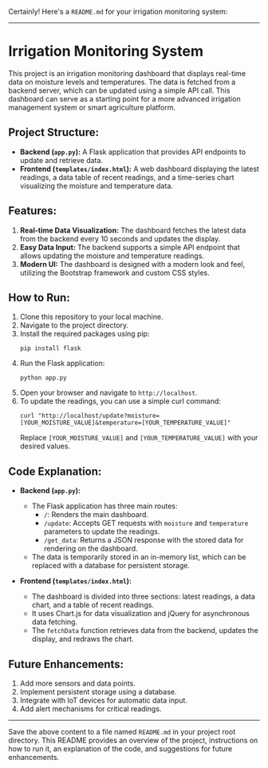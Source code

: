 Certainly! Here's a `README.md` for your irrigation monitoring system:

---

# Irrigation Monitoring System

This project is an irrigation monitoring dashboard that displays real-time data on moisture levels and temperatures. The data is fetched from a backend server, which can be updated using a simple API call. This dashboard can serve as a starting point for a more advanced irrigation management system or smart agriculture platform.

## Project Structure:

- **Backend (`app.py`):** A Flask application that provides API endpoints to update and retrieve data.
- **Frontend (`templates/index.html`):** A web dashboard displaying the latest readings, a data table of recent readings, and a time-series chart visualizing the moisture and temperature data.

## Features:

1. **Real-time Data Visualization:** The dashboard fetches the latest data from the backend every 10 seconds and updates the display.
2. **Easy Data Input:** The backend supports a simple API endpoint that allows updating the moisture and temperature readings.
3. **Modern UI:** The dashboard is designed with a modern look and feel, utilizing the Bootstrap framework and custom CSS styles.

## How to Run:

1. Clone this repository to your local machine.
2. Navigate to the project directory.
3. Install the required packages using pip:
   ```
   pip install flask
   ```
4. Run the Flask application:
   ```
   python app.py
   ```
5. Open your browser and navigate to `http://localhost`.
6. To update the readings, you can use a simple curl command:
   ```
   curl "http://localhost/update?moisture=[YOUR_MOISTURE_VALUE]&temperature=[YOUR_TEMPERATURE_VALUE]"
   ```
   Replace `[YOUR_MOISTURE_VALUE]` and `[YOUR_TEMPERATURE_VALUE]` with your desired values.

## Code Explanation:

- **Backend (`app.py`):**
  - The Flask application has three main routes:
    - `/`: Renders the main dashboard.
    - `/update`: Accepts GET requests with `moisture` and `temperature` parameters to update the readings.
    - `/get_data`: Returns a JSON response with the stored data for rendering on the dashboard.
  - The data is temporarily stored in an in-memory list, which can be replaced with a database for persistent storage.

- **Frontend (`templates/index.html`):**
  - The dashboard is divided into three sections: latest readings, a data chart, and a table of recent readings.
  - It uses Chart.js for data visualization and jQuery for asynchronous data fetching.
  - The `fetchData` function retrieves data from the backend, updates the display, and redraws the chart.

## Future Enhancements:

1. Add more sensors and data points.
2. Implement persistent storage using a database.
3. Integrate with IoT devices for automatic data input.
4. Add alert mechanisms for critical readings.

---

Save the above content to a file named `README.md` in your project root directory. This README provides an overview of the project, instructions on how to run it, an explanation of the code, and suggestions for future enhancements.
